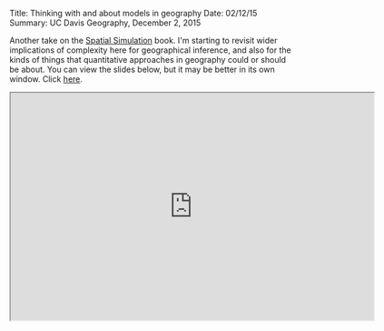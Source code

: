 Title: Thinking with and about models in geography
Date: 02/12/15
Summary: UC Davis Geography, December 2, 2015

Another take on the [Spatial Simulation](http://patternandprocess.org) book.  I'm starting to revisit wider implications of complexity here for geographical inference, and also for the kinds of things that quantitative approaches in geography could or should be about. You can view the slides below, but it may be better in its own window. Click [here](https://southosullivan.com/talks/UCDavis-Geography/index.html).

<iframe src="https://southosullivan.com/talks/UCDavis-Geography/index.html" width="640" height="400"></iframe>
